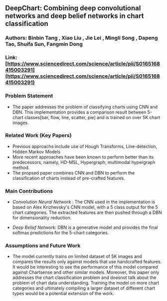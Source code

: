## DeepChart: Combining deep convolutional networks and deep belief networks in chart classification
### Authors: Binbin Tang , Xiao Liu , Jie Lei , Mingli Song , Dapeng Tao, Shuifa Sun, Fangmin Dong
### Link: [https://www.sciencedirect.com/science/article/pii/S0165168415003291](https://www.sciencedirect.com/science/article/pii/S0165168415003291)

### Problem Statement
- The paper addresses the problem of classifying charts using CNN and DBN. This implementation provides a comparison result between 5-chart classes[bar, flow, line, scatter, pie] and is trained on over 5K chart images. 

### Related Work (Key Papers)
- Previous approachs include use of Hough Transforms, Line-detection, Hidden Markov Models
- More recent approaches have been known to perform better than its predecessors, namely, HD-MSL, Hypergraph, multimodal hypergraph method. 
- The propsed paper combines CNN and DBN to perform the classification of charts instead of pre-crafted features. 

### Main Contributions
- *Convolution Neural Network* : The CNN used in the implementation is based on Alex Krizhevsky's CNN model, with a 5 class output for the 5 chart categories. The extracted features are then pushed through a DBN for dimensionality reduction. 

- *Deep Belief Network*: DBN is a generative model and provides the final softmax predictions for the 5-chart categories. 

### Assumptions and Future Work
- The model currently trains on limited dataset of 5K images and compares the results only against models that use handcrafted features. It would be interesting to see the performance of this model compared against Chartsense and other similar models. Moreover, this paper only addresses the chart classification problem and doesnot talk about the problem of chart data understanding. Training the model on more chart categories and ultimately compiling a larger dataset of different chart types would be a potential extension of the work.  
